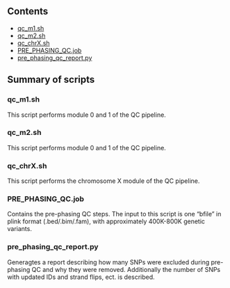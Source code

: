 ## Contents

* [qc_m1.sh](#qc_m1)
* [qc_m2.sh](#qc_m2)
* [qc_chrX.sh](#qc_chrX)
* [PRE_PHASING_QC.job](#Pre-Phasing_QC)
* [pre_phasing_qc_report.py](#Pre-phasing_report)

## Summary of scripts

### qc_m1.sh
This script performs module 0 and 1 of the QC pipeline.

### qc_m2.sh
This script performs module 0 and 1 of the QC pipeline.

### qc_chrX.sh
This script performs the chromosome X module of the QC pipeline.

### PRE_PHASING_QC.job
Contains the pre-phasing QC steps. The input to this script is one “bfile” in plink format (.bed/.bim/.fam), with approximately 400K-800K genetic variants.

### pre_phasing_qc_report.py
Generagtes a report describing how many SNPs were excluded during pre-phasing QC and why they were removed. Additionally the number of SNPs with updated IDs and strand flips, ect. is described.
